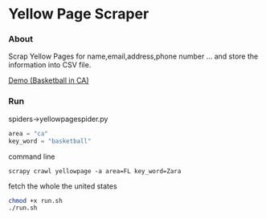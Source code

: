 # Yellow Page Scraper
### About
Scrap Yellow Pages for name,email,address,phone number ... and store the information into CSV file.

[Demo (Basketball in CA)](./results/ca.csv)

### Run
spiders->yellowpagespider.py

```python
area = "ca"
key_word = "basketball"
```

command line
```shell
scrapy crawl yellowpage -a area=FL key_word=Zara
```

fetch the whole the united states
```bash
chmod +x run.sh
./run.sh
```
